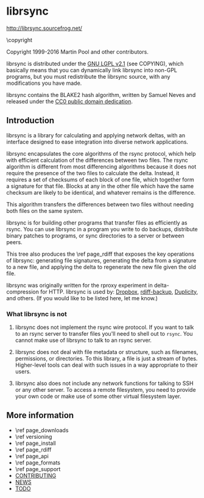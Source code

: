 # librsync

http://librsync.sourcefrog.net/

\copyright

Copyright 1999-2016 Martin Pool and other contributors.

librsync is distributed under the [GNU LGPL v2.1][LGPL] (see COPYING), which
basically means that you can dynamically link librsync into non-GPL programs,
but you must redistribute the librsync source, with any modifications you have
made.

[LGPL]: http://www.gnu.org/licenses/old-licenses/lgpl-2.1.en.html

librsync contains the BLAKE2 hash algorithm, written by Samuel Neves and
released under the [CC0 public domain dedication][CC0].

[CC0]: http://creativecommons.org/publicdomain/zero/1.0/


## Introduction

librsync is a library for calculating and applying network deltas, with an
interface designed to ease integration into diverse network applications.

librsync encapsulates the core algorithms of the rsync protocol, which help
with efficient calculation of the differences between two files. The rsync
algorithm is different from most differencing algorithms because it does not
require the presence of the two files to calculate the delta.  Instead, it
requires a set of checksums of each block of one file, which together form a
signature for that file.  Blocks at any in the other file which have the same
checksum are likely to be identical, and whatever remains is the difference.

This algorithm transfers the differences between two files without needing
both files on the same system.

librsync is for building other programs that transfer files as efficiently as
rsync. You can use librsync in a program you write to do backups, distribute
binary patches to programs, or sync directories to a server or between peers.

This tree also produces the \ref page_rdiff that exposes the key operations of
librsync: generating file signatures, generating the delta from a signature to
a new file, and applying the delta to regenerate the new file given the old
file.

librsync was originally written for the rproxy experiment in delta-compression
for HTTP. librsync is used by: [Dropbox](https://dropbox.com/),
[rdiff-backup](http://www.nongnu.org/rdiff-backup/),
[Duplicity](http://www.nongnu.org/duplicity/), and others. (If you would like
to be listed here, let me know.)

### What librsync is not

1. librsync does not implement the rsync wire protocol. If you want to talk to
an rsync server to transfer files you'll need to shell out to `rsync`. You
cannot make use of librsync to talk to an rsync server.

2. librsync does not deal with file metadata or structure, such as filenames,
permissions, or directories. To this library, a file is just a stream of
bytes. Higher-level tools can deal with such issues in a way appropriate to
their users.

3. librsync also does not include any network functions for talking to SSH or
any other server. To access a remote filesystem, you need to provide your own
code or make use of some other virtual filesystem layer.


## More information

* \ref page_downloads
* \ref versioning
* \ref page_install
* \ref page_rdiff
* \ref page_api
* \ref page_formats
* \ref page_support
* [CONTRIBUTING](CONTRIBUTING.md)
* [NEWS](NEWS.md)
* [TODO](TODO.md)
